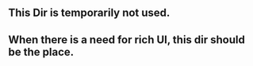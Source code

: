 ## This Dir is temporarily not used. 
## When there is a need for rich UI, this dir should be the place.
